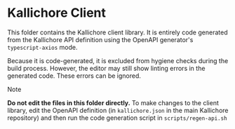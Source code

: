 # Kallichore Client

This folder contains the Kallichore client library. It is entirely code
generated from the Kallichore API definition using the OpenAPI generator's
`typescript-axios` mode.

Because it is code-generated, it is excluded from hygiene checks during the
build process. However, the editor may still show linting errors in the
generated code. These errors can be ignored.

> [!NOTE]
>
> **Do not edit the files in this folder directly.** To make changes to the
> client library, edit the OpenAPI definition (in `kallichore.json` in the main
> Kallichore repository) and then run the code generation script in
> `scripts/regen-api.sh`

